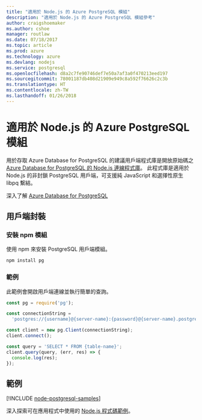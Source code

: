 ```yaml
---
title: "適用於 Node.js 的 Azure PostgreSQL 模組"
description: "適用於 Node.js 的 Azure PostgreSQL 模組參考"
author: craigshoemaker
ms.author: cshoe
manager: routlaw
ms.date: 07/18/2017
ms.topic: article
ms.prod: azure
ms.technology: azure
ms.devlang: nodejs
ms.service: postgresql
ms.openlocfilehash: d8a2c7fe90746def7e50a7af3a0f470213eed197
ms.sourcegitcommit: 78001187db408d21909e949c8a592f76626c2c3b
ms.translationtype: HT
ms.contentlocale: zh-TW
ms.lasthandoff: 01/26/2018
---
```

# <a name="azure-postgresql-modules-for-nodejs"></a>適用於 Node.js 的 Azure PostgreSQL 模組

用於存取 Azure Database for PostgreSQL 的建議用戶端程式庫是開放原始碼之 [Azure Database for PostgreSQL 的 Node.js 連線程式庫](https://www.npmjs.com/package/pg)。 此程式庫是適用於 Node.js 的非封鎖 PostgreSQL 用戶端，可支援純 JavaScript 和選擇性原生 libpq 繫結。

深入了解 [Azure Database for PostgreSQL](https://docs.microsoft.com/azure/postgresql/)

## <a name="client-package"></a>用戶端封裝

### <a name="install-the-npm-module"></a>安裝 npm 模組

使用 npm 來安裝 PostgreSQL 用戶端模組。

```bash
npm install pg
```   

### <a name="example"></a>範例

此範例會開啟用戶端連線並執行簡單的查詢。

```javascript
const pg = require('pg');

const connectionString =
  'postgres://{username}@{server-name}:{password}@{server-name}.postgres.database.azure.com:5432/{database-name}?ssl=true';

const client = new pg.Client(connectionString);
client.connect();

const query = 'SELECT * FROM {table-name}';
client.query(query, (err, res) => {
  console.log(res);
});
```

## <a name="samples"></a>範例

[!INCLUDE [node-postgresql-samples](../docs-ref-conceptual/includes/postgresql-samples.md)]

深入探索可在應用程式中使用的 [Node.js 程式碼範例](https://azure.microsoft.com/resources/samples/?platform=nodejs)。
